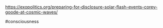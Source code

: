https://exopolitics.org/preparing-for-disclosure-solar-flash-events-corey-goode-at-cosmic-waves/

#consciousness 